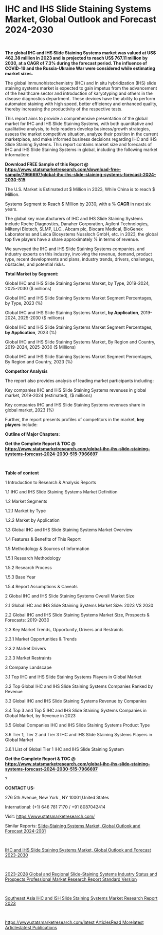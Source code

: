 <h1>IHC and IHS Slide Staining Systems Market, Global Outlook and Forecast 2024-2030</h1><br/><p><strong>The global IHC and IHS Slide Staining Systems market was valued at US$ 462.38 million in 2023 and is projected to reach US$ 767.11 million by 2030, at a <strong>CAGR</strong> of 7.3% during the forecast period. The influence of COVID-19 and the Russia-Ukraine War were considered while estimating market sizes.</strong></p>
 
 
 
 <p>The global Immunohistochemistry (IHC) and In situ hybridization (IHS) slide staining systems market is expected to gain impetus from the advancement of the healthcare sector and introduction of karyotyping and others in the disease diagnostics department. These devices have the ability to perform automated staining with high speed, better efficiency and enhanced quality, thereby increasing the productivity of the respective tests.</p>
 
 
 
 <p>This report aims to provide a comprehensive presentation of the global market for IHC and IHS Slide Staining Systems, with both quantitative and qualitative analysis, to help readers develop business/growth strategies, assess the market competitive situation, analyze their position in the current marketplace, and make informed business decisions regarding IHC and IHS Slide Staining Systems. This report contains market size and forecasts of IHC and IHS Slide Staining Systems in global, including the following market information:</p>
 
 
 
 <p><strong>Download FREE Sample of this Report @ <a href="https://www.statsmarketresearch.com/download-free-sample/7966697/global-ihc-ihs-slide-staining-systems-forecast-2024-2030-515">https://www.statsmarketresearch.com/download-free-sample/7966697/global-ihc-ihs-slide-staining-systems-forecast-2024-2030-515</a></strong></p>
 
 
 
 <p>The U.S. Market is Estimated at $ Million in 2023, While China is to reach $ Million.</p>
 
 
 
 <p>Systems Segment to Reach $ Million by 2030, with a % <strong>CAGR</strong> in next six years.</p>
 
 
 
 <p>The global key manufacturers of IHC and IHS Slide Staining Systems include Roche Diagnostics, Danaher Corporation, Agilent Technologies, Miltenyi Biotech, SLMP, LLC., Abcam plc, Biocare Medical, BioGenex Laboratories and Leica Biosystems Nussloch GmbH, etc. in 2023, the global top five players have a share approximately % in terms of revenue.</p>
 
 
 
 <p>We surveyed the IHC and IHS Slide Staining Systems companies, and industry experts on this industry, involving the revenue, demand, product type, recent developments and plans, industry trends, drivers, challenges, obstacles, and potential risks.</p>
 
 
 
 <p><strong>Total Market by Segment:</strong></p>
 
 
 
 <p>Global IHC and IHS Slide Staining Systems Market, by Type, 2019-2024, 2025-2030 ($ millions)</p>
 
 
 
 <p>Global IHC and IHS Slide Staining Systems Market Segment Percentages, by Type, 2023 (%)</p>
 
 
 
 <p>Global IHC and IHS Slide Staining Systems Market, <strong>by Application</strong>, 2019-2024, 2025-2030 ($ millions)</p>
 
 
 
 <p>Global IHC and IHS Slide Staining Systems Market Segment Percentages, <strong>by Application</strong>, 2023 (%)</p>
 
 
 
 <p>Global IHC and IHS Slide Staining Systems Market, By Region and Country, 2019-2024, 2025-2030 ($ Millions)</p>
 
 
 
 <p>Global IHC and IHS Slide Staining Systems Market Segment Percentages, By Region and Country, 2023 (%)</p>
 
 
 
 <p><strong>Competitor Analysis</strong></p>
 
 
 
 <p>The report also provides analysis of leading market participants including:</p>
 
 
 
 <p>Key companies IHC and IHS Slide Staining Systems revenues in global market, 2019-2024 (estimated), ($ millions)</p>
 
 
 
 <p>Key companies IHC and IHS Slide Staining Systems revenues share in global market, 2023 (%)</p>
 
 
 
 <p>Further, the report presents profiles of competitors in the market, <strong>key players</strong> include:</p>
 
 
 
 <p><strong>Outline of Major Chapters:</strong></p>
 
 
 
 <div><b>Get the Complete Report & TOC @ <a href="https://www.statsmarketresearch.com/global-ihc-ihs-slide-staining-systems-forecast-2024-2030-515-7966697">https://www.statsmarketresearch.com/global-ihc-ihs-slide-staining-systems-forecast-2024-2030-515-7966697</a></b></div>
 
 
 
 <p><br />
 
 <b>Table of content</b></p>
 
 
 
 <p>1 Introduction to Research & Analysis Reports<br />
 
 1.1 IHC and IHS Slide Staining Systems Market Definition<br />
 
 1.2 Market Segments<br />
 
 1.2.1 Market by Type<br />
 
 1.2.2 Market by Application<br />
 
 1.3 Global IHC and IHS Slide Staining Systems Market Overview<br />
 
 1.4 Features & Benefits of This Report<br />
 
 1.5 Methodology & Sources of Information<br />
 
 1.5.1 Research Methodology<br />
 
 1.5.2 Research Process<br />
 
 1.5.3 Base Year<br />
 
 1.5.4 Report Assumptions & Caveats<br />
 
 2 Global IHC and IHS Slide Staining Systems Overall Market Size<br />
 
 2.1 Global IHC and IHS Slide Staining Systems Market Size: 2023 VS 2030<br />
 
 2.2 Global IHC and IHS Slide Staining Systems Market Size, Prospects & Forecasts: 2019-2030<br />
 
 2.3 Key Market Trends, Opportunity, Drivers and Restraints<br />
 
 2.3.1 Market Opportunities & Trends<br />
 
 2.3.2 Market Drivers<br />
 
 2.3.3 Market Restraints<br />
 
 3 Company Landscape<br />
 
 3.1 Top IHC and IHS Slide Staining Systems Players in Global Market<br />
 
 3.2 Top Global IHC and IHS Slide Staining Systems Companies Ranked by Revenue<br />
 
 3.3 Global IHC and IHS Slide Staining Systems Revenue by Companies<br />
 
 3.4 Top 3 and Top 5 IHC and IHS Slide Staining Systems Companies in Global Market, by Revenue in 2023<br />
 
 3.5 Global Companies IHC and IHS Slide Staining Systems Product Type<br />
 
 3.6 Tier 1, Tier 2 and Tier 3 IHC and IHS Slide Staining Systems Players in Global Market<br />
 
 3.6.1 List of Global Tier 1 IHC and IHS Slide Staining System</p>
 
 
 
 <div><b>Get the Complete Report & TOC @ <a href="https://www.statsmarketresearch.com/global-ihc-ihs-slide-staining-systems-forecast-2024-2030-515-7966697">https://www.statsmarketresearch.com/global-ihc-ihs-slide-staining-systems-forecast-2024-2030-515-7966697</a></b></div>
 
 
 
 <p>? </p>
 
 
 
 <p><b>CONTACT US:</b><br />
 
 276 5th Avenue, New York , NY 10001,United States<br />
 
 International: (+1) 646 781 7170 / +91 8087042414<br />
 
 Visit: <a href="https://www.statsmarketresearch.com/">https://www.statsmarketresearch.com/</a><br />
 
 Similar Reports: <a href="https://www.statsmarketresearch.com/global-ihc-ihs-slide-staining-systems-forecast-2024-2030-515-7966697">Slide-Staining Systems Market, Global Outlook and Forecast 2024-2031</a><br />
 
 <br />
 
 <a href="https://www.statsmarketresearch.com/global-ihc-ihs-slide-staining-systems-forecast-2024-2030-515-7966697">IHC and IHS Slide Staining Systems Market, Global Outlook and Forecast 2023-2030</a><br />
 
 <br />
 
 <a href="https://www.statsmarketresearch.com/global-ihc-ihs-slide-staining-systems-forecast-2024-2030-515-7966697">2023-2028 Global and Regional Slide-Staining Systems Industry Status and Prospects Professional Market Research Report Standard Version</a><br />
 
 <br />
 
 <a href="https://www.statsmarketresearch.com/global-ihc-ihs-slide-staining-systems-forecast-2024-2030-515-7966697">Southeast Asia IHC and ISH Slide Staining Systems Market Research Report 2023</a><br />
 
 <br />
 
 <a href="https://gyeongbokgung.com">https://www.statsmarketresearch.com/</a><a href="https://hallyeomaritime.com">latest Articles</a><a href="https://jingwansa.com">Read More</a><a href="https://nguoiviet.jp/">latest Articles</a><a href="https://www.intelmarketresearch.com/">latest Publications</a></p>